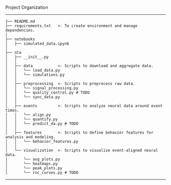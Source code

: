 Project Organization

----------
	├── README.md         
	├── requirements.txt   <- To create environment and manage dependencies.
	│                       
    ├── notebooks
    │   ├── simulated_data.ipynb
    │
	├── nta                
	│   ├── __init__.py    
	│   │
	│   ├── data           <- Scripts to download and aggregate data.
	│   │   └── load_data.py
	│   │   └── simulations.py
    │   │
	│   ├── preprocessing  <- Scripts to preprocess raw data.
	│   │   └── signal_processing.py
	│   │   └── quality_control.py # TODO
	│   │   └── sync_data.py
	│   │
	│   ├── events         <- Scripts to analyze neural data around event times.
	│   │   └── align.py
	│   │   └── quantify.py
	│   │   └── predict_da.py # TODO
	│   │
	│   ├── features       <- Scripts to define behavior features for analysis and modeling.
	│   │   └── behavior_features.py
	│   │
	│   └── visualization  <- Scripts to visualize event-aligned neural data.
	│       └── avg_plots.py
	│       └── heatmaps.py
    │       └── peak_plots.py
	│       └── roc_curves.py # TODO
----------

